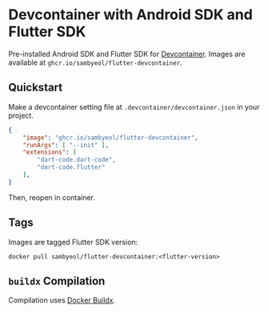 # Devcontainer with Android SDK and Flutter SDK
Pre-installed Android SDK and Flutter SDK for [Devcontainer](https://code.visualstudio.com/docs/remote/containers).
Images are available at `ghcr.io/sambyeol/flutter-devcontainer`.

## Quickstart
Make a devcontainer setting file at `.devcontainer/devcontainer.json` in your project.
```json
{
    "image": "ghcr.io/sambyeol/flutter-devcontainer",
    "runArgs": [ "--init" ],
    "extensions": [
        "dart-code.dart-code",
        "dart-code.flutter"
    ],
}
```
Then, reopen in container.

## Tags
Images are tagged Flutter SDK version:
```
docker pull sambyeol/flutter-devcontainer:<flutter-version>
```

## `buildx` Compilation
Compilation uses [Docker Buildx](https://docs.docker.com/buildx/working-with-buildx/).

